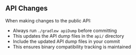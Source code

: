 ## API Changes

When making changes to the public API:
- Always run `./gradlew apiDump` before committing
- This updates the API dump files in the `api/` directory
- Include the updated API dump files in your commit
- This ensures binary compatibility tracking is maintained